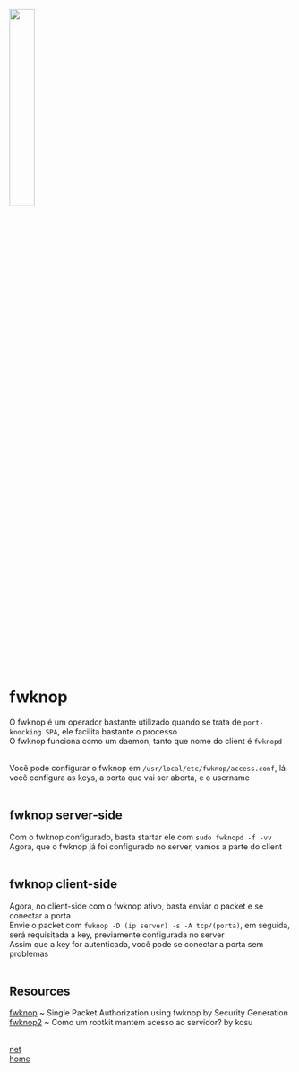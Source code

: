 <img width="30%" src="https://i.imgur.com/ULwPfn3.png"></img>

# fwknop
O fwknop é um operador bastante utilizado quando se trata de `port-knocking SPA`, ele facilita bastante o processo<br>
O fwknop funciona como um daemon, tanto que nome do client é `fwknopd`<br><br>

Você pode configurar o fwknop em `/usr/local/etc/fwknop/access.conf`, lá você configura as keys, a porta que vai ser aberta, e o username<br><br>

## fwknop server-side
Com o fwknop configurado, basta startar ele com `sudo fwknopd -f -vv`<br>
Agora, que o fwknop já foi configurado no server, vamos a parte do client<br><br>

## fwknop client-side
Agora, no client-side com o fwknop ativo, basta enviar o packet e se conectar a porta<br>
Envie o packet com `fwknop -D (ip server) -s -A tcp/(porta)`, em seguida, será requisitada a key, previamente configurada no server<br>
Assim que a key for autenticada, você pode se conectar a porta sem problemas<br><br>

## Resources
[fwknop](https://youtu.be/QVpgDCsqr0U) ~ Single Packet Authorization using fwknop by Security Generation<br>
[fwknop2](https://xnwm0.github.io/pdfs/spa_fwknop.pdf) ~ Como um rootkit mantem acesso ao servidor? by kosu<br><br>

[net](../README.md)<br>
[home](../../README.md)
